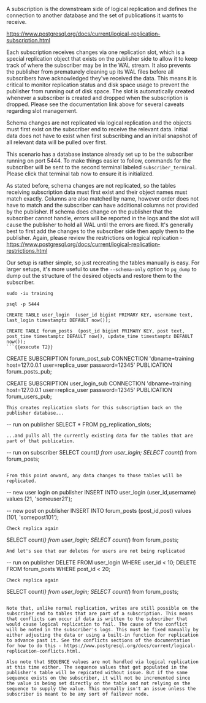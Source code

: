 A subscription is the downstream side of logical replication and defines the connection to another database and the set of publications it wants to receive. 

https://www.postgresql.org/docs/current/logical-replication-subscription.html

Each subscription receives changes via one replication slot, which is a special replication object that exists on the publisher side to allow it to keep track of where the subscriber may be in the WAL stream. It also prevents the publisher from prematurely cleaning up its WAL files before all subscribers have acknowledged they've received the data. This means it is critical to monitor replication status and disk space usage to prevent the publisher from running out of disk space. The slot is automatically created whenever a subscriber is created and dropped when the subscription is dropped. Please see the documentation link above for several caveats regarding slot management.

Schema changes are not replicated via logical replication and the objects must first exist on the subscriber end to receive the relevant data. Initial data does not have to exist when first subscribing and an initial snapshot of all relevant data will be pulled over first.

This scenario has a database instance already set up to be the subscriber running on port 5444. To make things easier to follow, commands for the subscriber will be sent to the second terminal labeled `subscriber_terminal`. Please click that terminal tab now to ensure it is initialized.

As stated before, schema changes are not replicated, so the tables receiving subscription data must first exist and their object names must match exactly. Columns are also matched by name, however order does not have to match and the subscriber can have additional columns not provided by the publisher. If schema does change on the publisher that the subscriber cannot handle, errors will be reported in the logs and the slot will cause the publisher to hold all WAL until the errors are fixed. It's generally best to first add the changes to the subscriber side then apply them to the publisher. Again, please review the restrictions on logical replication - https://www.postgresql.org/docs/current/logical-replication-restrictions.html

Our setup is rather simple, so just recreating the tables manually is easy. For larger setups, it's more useful to use the `--schema-only` option to `pg_dump` to dump out the structure of the desired objects and restore them to the subscriber.
```
sudo -iu training

psql -p 5444

CREATE TABLE user_login  (user_id bigint PRIMARY KEY, username text, last_login timestamptz DEFAULT now());

CREATE TABLE forum_posts  (post_id bigint PRIMARY KEY, post text, post_time timestamptz DEFAULT now(), update_time timestamptz DEFAULT now());
```{{execute T2}}
```
CREATE SUBSCRIPTION forum_post_sub CONNECTION 'dbname=training host=127.0.0.1 user=replica_user password=12345' PUBLICATION forum_posts_pub;

CREATE SUBSCRIPTION user_login_sub CONNECTION 'dbname=training host=127.0.0.1 user=replica_user password=12345' PUBLICATION forum_users_pub;
```{{execute T2}}
This creates replication slots for this subscription back on the publisher database...
```
-- run on publisher
SELECT * FROM pg_replication_slots;
```{{execute T1}}
...and pulls all the currently existing data for the tables that are part of that publication. 
```
-- run on subscriber
SELECT count(*) from user_login;
SELECT count(*) from forum_posts;
```{{execute T2}}

From this point onward, any data changes to those tables will be replicated.
```
-- new user login on publisher
INSERT INTO user_login (user_id,username) values (21, 'someuser21');

-- new post on publisher
INSERT INTO forum_posts (post_id,post) values (101, 'somepost101'); 
```{{execute T1}}
Check replica again
```
SELECT count(*) from user_login;
SELECT count(*) from forum_posts;
```{{execute T2}}
And let's see that our deletes for users are not being replicated
```
-- run on publisher
DELETE FROM user_login WHERE user_id < 10;
DELETE FROM forum_posts WHERE post_id < 20; 
```{{execute T1}}
Check replica again
```
SELECT count(*) from user_login;
SELECT count(*) from forum_posts;
```{{execute T2}}

Note that, unlike normal replication, writes are still possible on the subscriber end to tables that are part of a subscription. This means that conflicts can occur if data is written to the subscriber that would cause logical replication to fail. The cause of the conflict will be noted in the subscriber's logs. This must be fixed manually by either adjusting the data or using a built-in function for replication to advance past it. See the conflicts sections of the documentation for how to do this - https://www.postgresql.org/docs/current/logical-replication-conflicts.html.

Also note that SEQUENCE values are not handled via logical replication at this time either. The sequence values that get populated in the publisher's table will be repicated without issue. But if the same sequence exists on the subscriber, it will not be incremented since the value is being set directly on the table and not relying on the sequence to supply the value. This normally isn't an issue unless the subscriber is meant to be any sort of failover node.
